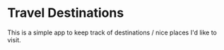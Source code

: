 # Travel Destinations

This is a simple app to keep track of destinations / nice places I'd like to visit.
